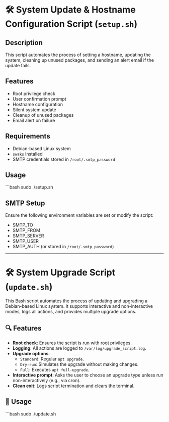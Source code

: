 # 🛠️ System Update & Hostname Configuration Script (`setup.sh`)

## Description
This script automates the process of setting a hostname, updating the system, cleaning up unused packages, and sending an alert email if the update fails.

## Features
- Root privilege check
- User confirmation prompt
- Hostname configuration
- Silent system update
- Cleanup of unused packages
- Email alert on failure

## Requirements
- Debian-based Linux system
- `swaks` installed
- SMTP credentials stored in `/root/.smtp_password`

## Usage
\`\`\`bash
sudo ./setup.sh


## SMTP Setup
Ensure the following environment variables are set or modify the script:
- SMTP_TO
- SMTP_FROM
- SMTP_SERVER
- SMTP_USER
- SMTP_AUTH (or stored in `/root/.smtp_password`)

----------------------------------------------------------------------
# 🛠️ System Upgrade Script (`update.sh`)

This Bash script automates the process of updating and upgrading a Debian-based Linux system. It supports interactive and non-interactive modes, logs all actions, and provides multiple upgrade options.

## 🔍 Features

- **Root check**: Ensures the script is run with root privileges.
- **Logging**: All actions are logged to `/var/log/upgrade_script.log`.
- **Upgrade options**:
  - `Standard`: Regular `apt upgrade`.
  - `Dry-run`: Simulates the upgrade without making changes.
  - `Full`: Executes `apt full-upgrade`.
- **Interactive prompt**: Asks the user to choose an upgrade type unless run non-interactively (e.g., via cron).
- **Clean exit**: Logs script termination and clears the terminal.

## 🚀 Usage

\`\`\`bash
sudo ./update.sh

